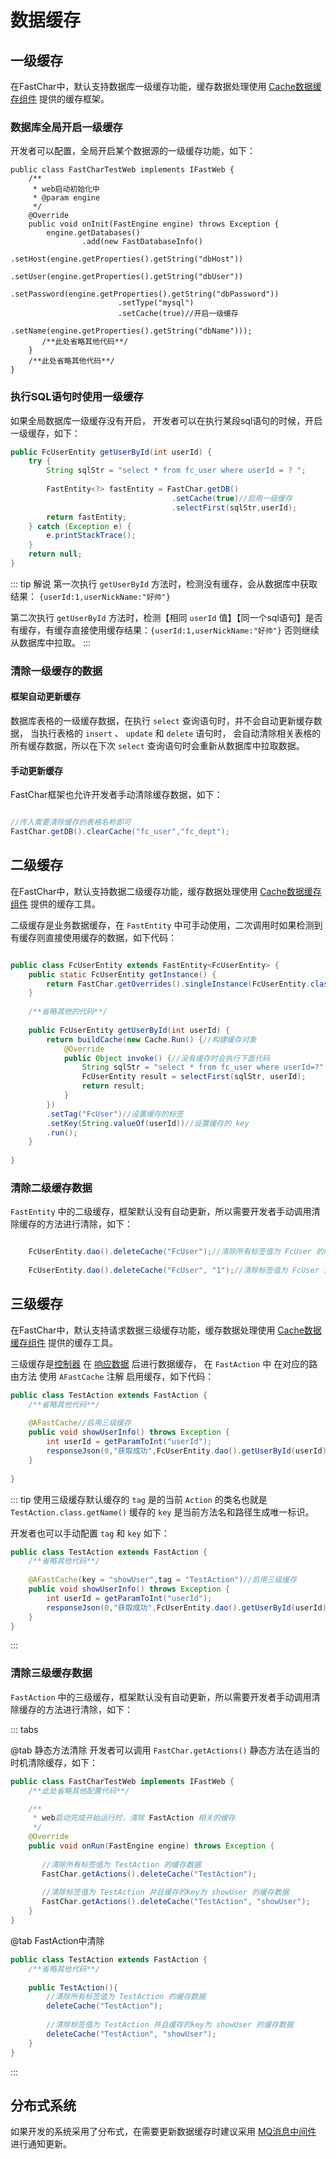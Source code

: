 # 数据缓存

## 一级缓存 
在FastChar中，默认支持数据库一级缓存功能，缓存数据处理使用 [Cache数据缓存组件](../component/cache-info.md) 提供的缓存框架。

### 数据库全局开启一级缓存
开发者可以配置，全局开启某个数据源的一级缓存功能，如下：

```java{14}
public class FastCharTestWeb implements IFastWeb {
    /**
     * web启动初始化中
     * @param engine
     */
    @Override
    public void onInit(FastEngine engine) throws Exception {
        engine.getDatabases()
                .add(new FastDatabaseInfo()
                        .setHost(engine.getProperties().getString("dbHost"))
                        .setUser(engine.getProperties().getString("dbUser"))
                        .setPassword(engine.getProperties().getString("dbPassword"))
                        .setType("mysql")
                        .setCache(true)//开启一级缓存
                        .setName(engine.getProperties().getString("dbName")));
       /**此处省略其他代码**/
    }
    /**此处省略其他代码**/
}
```
### 执行SQL语句时使用一级缓存
如果全局数据库一级缓存没有开启， 开发者可以在执行某段sql语句的时候，开启一级缓存，如下：
```java
public FcUserEntity getUserById(int userId) {
    try {
        String sqlStr = "select * from fc_user where userId = ? ";
        
        FastEntity<?> fastEntity = FastChar.getDB()
                                    .setCache(true)//启用一级缓存
                                    .selectFirst(sqlStr,userId);
        return fastEntity;
    } catch (Exception e) {
        e.printStackTrace();
    }
    return null;
}

```

::: tip 解说
第一次执行 `getUserById` 方法时，检测没有缓存，会从数据库中获取结果： `{userId:1,userNickName:"好帅"}`

第二次执行 `getUserById` 方法时，检测【相同 `userId` 值】【同一个sql语句】是否有缓存，有缓存直接使用缓存结果：`{userId:1,userNickName:"好帅"}` 
否则继续从数据库中拉取。
:::


### 清除一级缓存的数据

#### 框架自动更新缓存
数据库表格的一级缓存数据，在执行 `select` 查询语句时，并不会自动更新缓存数据，
当执行表格的 `insert` 、 `update` 和 `delete` 语句时，
会自动清除相关表格的所有缓存数据，所以在下次 `select` 查询语句时会重新从数据库中拉取数据。


#### 手动更新缓存
FastChar框架也允许开发者手动清除缓存数据，如下：

```java

//传入需要清除缓存的表格名称即可
FastChar.getDB().clearCache("fc_user","fc_dept");

```


## 二级缓存

在FastChar中，默认支持数据二级缓存功能，缓存数据处理使用 [Cache数据缓存组件](../component/cache-info.md) 提供的缓存工具。

二级缓存是业务数据缓存，在 `FastEntity` 中可手动使用，二次调用时如果检测到有缓存则直接使用缓存的数据，如下代码：

```java

public class FcUserEntity extends FastEntity<FcUserEntity> {
    public static FcUserEntity getInstance() {
        return FastChar.getOverrides().singleInstance(FcUserEntity.class);
    }
 
    /**省略其他的代码**/
    
    public FcUserEntity getUserById(int userId) {
        return buildCache(new Cache.Run() {//构建缓存对象
            @Override
            public Object invoke() {//没有缓存时会执行下面代码
                String sqlStr = "select * from fc_user where userId=?";
                FcUserEntity result = selectFirst(sqlStr, userId);
                return result;
            }
        })
        .setTag("FcUser")//设置缓存的标签
        .setKey(String.valueOf(userId))//设置缓存的 key
        .run();
    }
    
}

```

### 清除二级缓存数据
 `FastEntity` 中的二级缓存，框架默认没有自动更新，所以需要开发者手动调用清除缓存的方法进行清除，如下：

```java

    FcUserEntity.dao().deleteCache("FcUser");//清除所有标签值为 FcUser 的缓存数据
    
    FcUserEntity.dao().deleteCache("FcUser", "1");//清除标签值为 FcUser 并且缓存的key为 1 的缓存数据

```


## 三级缓存
在FastChar中，默认支持请求数据三级缓存功能，缓存数据处理使用 [Cache数据缓存组件](../component/cache-info.md) 提供的缓存工具。

三级缓存是[控制器](action-info.md) 在 [响应数据](action-out.md) 后进行数据缓存，
在 `FastAction` 中 在对应的路由方法 使用 `AFastCache` 注解 启用缓存，如下代码：

```java
public class TestAction extends FastAction {
    /**省略其他代码**/
    
    @AFastCache//启用三级缓存
    public void showUserInfo() throws Exception {
        int userId = getParamToInt("userId");
        responseJson(0,"获取成功",FcUserEntity.dao().getUserById(userId));   
    }
    
}

```
::: tip
使用三级缓存默认缓存的 `tag` 是的当前 `Action` 的类名也就是 `TestAction.class.getName()`
缓存的 `key` 是当前方法名和路径生成唯一标识。

开发者也可以手动配置 `tag` 和 `key` 如下：

```java
public class TestAction extends FastAction {
    /**省略其他代码**/
    
    @AFastCache(key = "showUser",tag = "TestAction")//启用三级缓存
    public void showUserInfo() throws Exception {
        int userId = getParamToInt("userId");
        responseJson(0,"获取成功",FcUserEntity.dao().getUserById(userId));   
    }
}
```
:::

### 清除三级缓存数据
`FastAction` 中的三级缓存，框架默认没有自动更新，所以需要开发者手动调用清除缓存的方法进行清除，如下：


::: tabs


@tab 静态方法清除
开发者可以调用 `FastChar.getActions()` 静态方法在适当的时机清除缓存，如下：

```java
public class FastCharTestWeb implements IFastWeb {
    /**此处省略其他配置代码**/

    /**
     * web启动完成开始运行时，清除 FastAction 相关的缓存
     */
    @Override
    public void onRun(FastEngine engine) throws Exception {
    
       //清除所有标签值为 TestAction 的缓存数据
       FastChar.getActions().deleteCache("TestAction");
       
       //清除标签值为 TestAction 并且缓存的key为 showUser 的缓存数据
       FastChar.getActions().deleteCache("TestAction", "showUser");
    }
}

```

@tab FastAction中清除
```java
public class TestAction extends FastAction {
    /**省略其他代码**/
    
    public TestAction(){
        //清除所有标签值为 TestAction 的缓存数据
        deleteCache("TestAction");
        
        //清除标签值为 TestAction 并且缓存的key为 showUser 的缓存数据
        deleteCache("TestAction", "showUser");
    }
}
```

:::



## 分布式系统
如果开发的系统采用了分布式，在需要更新数据缓存时建议采用 [MQ消息中间件](../component/mq-info.md) 进行通知更新。


